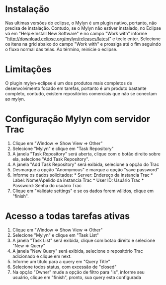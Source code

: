 # Instalação #
Nas ultimas versões do eclipse, o Mylyn é um plugin nativo, portanto, não precisa de instalação.
Contudo, se o Mylyn não estiver instalado, no Eclipse vá em "Help=>Install New Software" e no campo "Work with" informe "http://download.eclipse.org/mylyn/releases/latest" e tecle enter.
Selecione os itens na grid abaixo do campo "Work with" e prossiga até o fim seguindo o fluxo normal das telas. Ao término, reinicie o eclipse.

# Limitações #
O plugin mylyn-eclipse é um dos produtos mais completos de desenvolvimento focado em tarefas, portanto é um produto bastante completo, contudo, existem repositórios comerciais que não se conectam ao mylyn.

# Configuração Mylyn com servidor Trac #
  1. Clique em "Window => Show View => Other"
  1. Selecione "Mylyn" e clique em "Task Repository"
  1. A janela "Task Repository" será aberta, clique com o botão direito sobre ela, selecione "Add Task Repository".
  1. A janela "Add Task Repository" será exibida, selecione a opção do Trac
  1. Desmarque a opção "Anomymous" e marque a opção "save password"
  1. Informe os dados solicitados:
    * Server: Endereço da instancia Trac
    * Label: Nome/Apelido da instancia Trac
    * User ID: Usuário Trac
    * Password: Senha do usuário Trac
  1. Clique em "Validate settings" e se os dados forem válidos, clique em "finish".

# Acesso a todas tarefas ativas #
  1. Clique em "Window => Show View => Other"
  1. Selecione "Mylyn" e clique em "Task List"
  1. A janela "Task List" será exibida, clique com botao direito e selecione "New => Query"
  1. A janela "New Query" será exibida, selecione o repositório Trac adicionado e clique em next.
  1. Informe um titulo para a query em "Query Title"
  1. Selecione todos status, com excessão de "closed"
  1. Na opção "Owner" mude a opção de filtro para "is", informe seu usuário, clique em "finish", pronto, sua query esta configurada